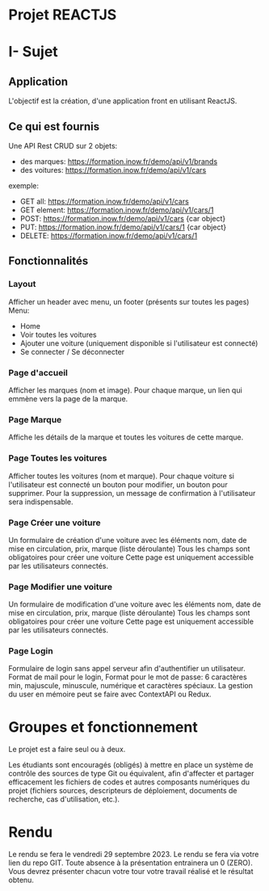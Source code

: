 
# Projet REACTJS

# I- Sujet

## Application

L'objectif est la création, d'une application front en utilisant ReactJS.

## Ce qui est fournis

Une API Rest CRUD sur 2 objets:
- des marques: https://formation.inow.fr/demo/api/v1/brands
- des voitures: https://formation.inow.fr/demo/api/v1/cars

exemple:
- GET all: https://formation.inow.fr/demo/api/v1/cars
- GET element: https://formation.inow.fr/demo/api/v1/cars/1
- POST: https://formation.inow.fr/demo/api/v1/cars {car object}
- PUT: https://formation.inow.fr/demo/api/v1/cars/1 {car object}
- DELETE: https://formation.inow.fr/demo/api/v1/cars/1

## Fonctionnalités

### Layout
Afficher un header avec menu, un footer (présents sur toutes les pages)
Menu:
- Home
- Voir toutes les voitures
- Ajouter une voiture (uniquement disponible si l'utilisateur est connecté)
- Se connecter / Se déconnecter

### Page d'accueil

Afficher les marques (nom et image).
Pour chaque marque, un lien qui emmène vers la page de la marque.

### Page Marque

Affiche les détails de la marque et toutes les voitures de cette marque.

### Page Toutes les voitures

Afficher toutes les voitures (nom et marque).
Pour chaque voiture si l'utilisateur est connecté un bouton pour modifier, un bouton pour supprimer.
Pour la suppression, un message de confirmation à l'utilisateur sera indispensable.

### Page Créer une voiture

Un formulaire de création d'une voiture avec les éléments nom, date de mise en circulation, prix, marque (liste déroulante)
Tous les champs sont obligatoires pour créer une voiture
Cette page est uniquement accessible par les utilisateurs connectés.

### Page Modifier une voiture

Un formulaire de modification d'une voiture avec les éléments nom, date de mise en circulation, prix, marque (liste déroulante)
Tous les champs sont obligatoires pour créer une voiture
Cette page est uniquement accessible par les utilisateurs connectés.

### Page Login

Formulaire de login sans appel serveur afin d'authentifier un utilisateur.
Format de mail pour le login, Format pour le mot de passe: 6 caractères min, majuscule, minuscule, numérique et caractères spéciaux.
La gestion du user en mémoire peut se faire avec ContextAPI ou Redux.

# Groupes et fonctionnement

Le projet est a faire seul ou à deux.

Les étudiants sont encouragés (obligés) à mettre en place un système de contrôle des sources de type Git ou équivalent, afin d'affecter et partager efficacement les fichiers de codes et autres composants numériques du projet (fichiers sources, descripteurs de déploiement, documents de recherche, cas d'utilisation, etc.).

# Rendu

Le rendu se fera le vendredi 29 septembre 2023.
Le rendu se fera via votre lien du repo GIT.
Toute absence à la présentation entrainera un 0 (ZERO).
Vous devrez présenter chacun votre tour votre travail réalisé et le résultat obtenu.